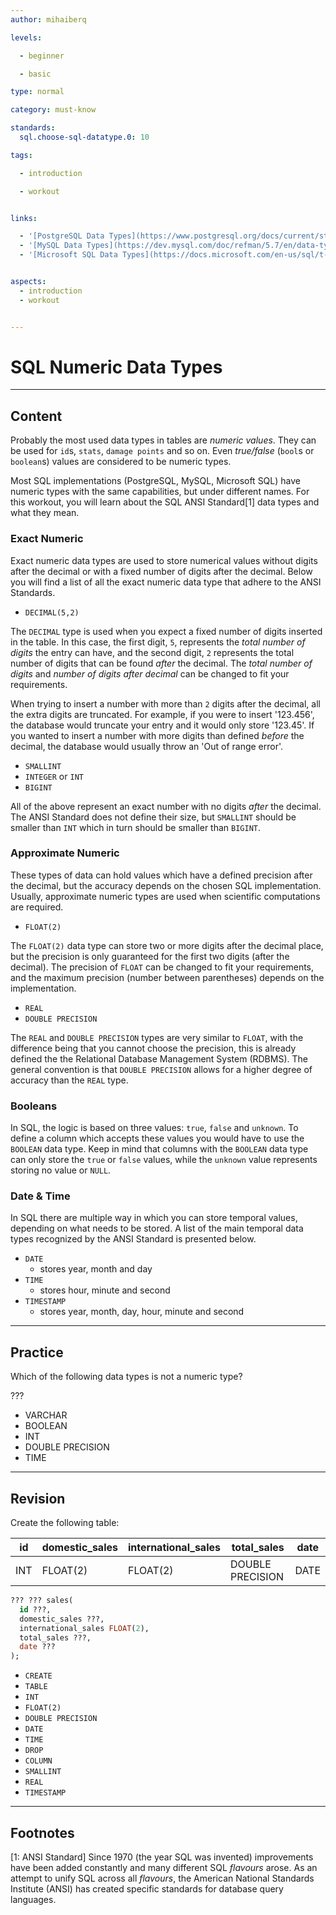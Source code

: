 ```yaml
---
author: mihaiberq

levels:

  - beginner

  - basic

type: normal

category: must-know

standards:
  sql.choose-sql-datatype.0: 10

tags:

  - introduction

  - workout


links:

  - '[PostgreSQL Data Types](https://www.postgresql.org/docs/current/static/datatype.html){documentation}'
  - '[MySQL Data Types](https://dev.mysql.com/doc/refman/5.7/en/data-types.html){website}'
  - '[Microsoft SQL Data Types](https://docs.microsoft.com/en-us/sql/t-sql/data-types/data-types-transact-sql){website}'


aspects:
  - introduction
  - workout


---
```


# SQL Numeric Data Types

---
## Content

Probably the most used data types in tables are *numeric values*. They can be used for `id`s, `stats`, `damage points` and so on. Even *true/false* (`bool`s or `boolean`s) values are considered to be numeric types.

Most SQL implementations (PostgreSQL, MySQL, Microsoft SQL) have numeric types with the same capabilities, but under different names. For this workout, you will learn about the SQL ANSI Standard[1] data types and what they mean.

### Exact Numeric

Exact numeric data types are used to store numerical values without digits after the decimal or with a fixed number of digits after the decimal. Below you will find a list of all the exact numeric data type that adhere to the ANSI Standards.

- `DECIMAL(5,2)`

The `DECIMAL` type is used when you expect a fixed number of digits inserted in the table. In this case, the first digit, `5`, represents the *total number of digits* the entry can have, and the second digit, `2` represents the total number of digits that can be found *after* the decimal. The *total number of digits* and *number of digits after decimal* can be changed to fit your requirements.

When trying to insert a number with more than `2` digits after the decimal, all the extra digits are truncated. For example, if you were to insert '123.456', the database would truncate your entry and it would only store '123.45'. If you wanted to insert a number with more digits than defined *before* the decimal, the database would usually throw an 'Out of range error'.  

- `SMALLINT`
- `INTEGER` or `INT`
- `BIGINT`

All of the above represent an exact number with no digits *after* the decimal. The ANSI Standard does not define their size, but `SMALLINT` should be smaller than `INT` which in turn should be smaller than `BIGINT`.

### Approximate Numeric

These types of data can hold values which have a defined precision after the decimal, but the accuracy depends on the chosen SQL implementation. Usually, approximate numeric types are used when scientific computations are required.

- `FLOAT(2)`

The `FLOAT(2)` data type can store two or more digits after the decimal place, but the precision is only guaranteed for the first two digits (after the decimal). The precision of `FLOAT` can be changed to fit your requirements, and the maximum precision (number between parentheses) depends on the implementation.
- `REAL`
- `DOUBLE PRECISION`

The `REAL` and `DOUBLE PRECISION` types are very similar to `FLOAT`, with the difference being that you cannot choose the precision, this is already defined the the Relational Database Management System (RDBMS). The general convention is that `DOUBLE PRECISION` allows for a higher degree of accuracy than the `REAL` type.

### Booleans

In SQL, the logic is based on three values: `true`, `false` and `unknown`. To define a column which accepts these values you would have to use the `BOOLEAN` data type. Keep in mind that columns with the `BOOLEAN` data type can only store the `true` or `false` values, while the `unknown` value represents storing no value or `NULL`.

### Date & Time

In SQL there are multiple way in which you can store temporal values, depending on what needs to be stored. A list of the main temporal data types recognized by the ANSI Standard is presented below.

- `DATE`
  - stores year, month and day
- `TIME`
  - stores hour, minute and second
- `TIMESTAMP`
  - stores year, month, day, hour, minute and second

---
## Practice

Which of the following data types is not a numeric type?

???


* VARCHAR
* BOOLEAN
* INT
* DOUBLE PRECISION
* TIME

---
## Revision

Create the following table:

| id  | domestic_sales | international_sales | total_sales      | date |
|-----|----------------|---------------------|------------------|------|
| INT | FLOAT(2)       | FLOAT(2)            | DOUBLE PRECISION | DATE |

```sql
??? ??? sales(
  id ???,
  domestic_sales ???,
  international_sales FLOAT(2),
  total_sales ???,
  date ???
);
```

* `CREATE`
* `TABLE`
* `INT`
* `FLOAT(2)`
* `DOUBLE PRECISION`
* `DATE`
* `TIME`
* `DROP`
* `COLUMN`
* `SMALLINT`
* `REAL`
* `TIMESTAMP`

---
## Footnotes
[1: ANSI Standard]
Since 1970 (the year SQL was invented) improvements have been added constantly and many different SQL *flavours* arose. As an attempt to unify SQL across all *flavours*, the American National Standards Institute (ANSI) has created specific standards for database query languages. 